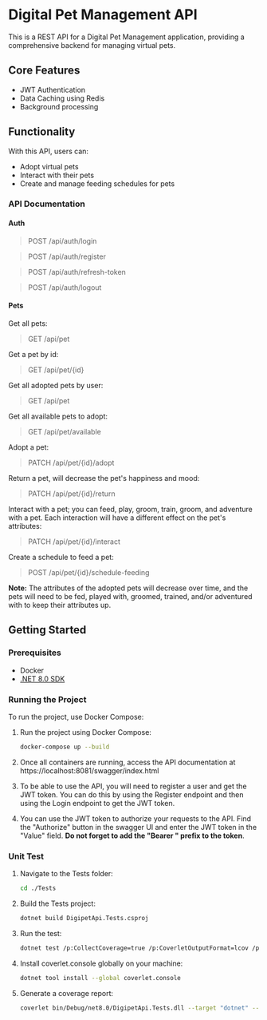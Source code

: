 # Digital Pet Management API

This is a REST API for a Digital Pet Management application, providing a comprehensive backend for managing virtual pets.

## Core Features

- JWT Authentication
- Data Caching using Redis
- Background processing

## Functionality

With this API, users can:

- Adopt virtual pets
- Interact with their pets
- Create and manage feeding schedules for pets

### API Documentation

#### Auth

> POST /api/auth/login

> POST /api/auth/register

> POST /api/auth/refresh-token

> POST /api/auth/logout

#### Pets

Get all pets:

> GET /api/pet

Get a pet by id:

> GET /api/pet/{id}

Get all adopted pets by user:

> GET /api/pet

Get all available pets to adopt:

> GET /api/pet/available

Adopt a pet:

> PATCH /api/pet/{id}/adopt

Return a pet, will decrease the pet's happiness and mood:

> PATCH /api/pet/{id}/return

Interact with a pet; you can feed, play, groom, train, groom, and adventure with a pet. Each interaction will have a different effect on the pet's attributes:

> PATCH /api/pet/{id}/interact

Create a schedule to feed a pet:

> POST /api/pet/{id}/schedule-feeding

**Note:** The attributes of the adopted pets will decrease over time, and the pets will need to be fed, played with, groomed, trained, and/or adventured with to keep their attributes up.

## Getting Started

### Prerequisites

- Docker
- [.NET 8.0 SDK](https://dotnet.microsoft.com/en-us/download/dotnet/8.0)

### Running the Project

To run the project, use Docker Compose:

1. Run the project using Docker Compose:

   ```bash
   docker-compose up --build
   ```

2. Once all containers are running, access the API documentation at https://localhost:8081/swagger/index.html

3. To be able to use the API, you will need to register a user and get the JWT token. You can do this by using the Register endpoint and then using the Login endpoint to get the JWT token.

4. You can use the JWT token to authorize your requests to the API. Find the "Authorize" button in the swagger UI and enter the JWT token in the "Value" field. **Do not forget to add the "Bearer " prefix to the token**.

### Unit Test

1. Navigate to the Tests folder:

   ```bash
   cd ./Tests
   ```

2. Build the Tests project:
   ```bash
   dotnet build DigipetApi.Tests.csproj
   ```
3. Run the test:
   ```bash
   dotnet test /p:CollectCoverage=true /p:CoverletOutputFormat=lcov /p:CoverletOutput=./lcov.info -v n
   ```
4. Install coverlet.console globally on your machine:
   ```bash
   dotnet tool install --global coverlet.console
   ```
5. Generate a coverage report:
   ```bash
   coverlet bin/Debug/net8.0/DigipetApi.Tests.dll --target "dotnet" --targetargs "test --no-build" --format lcov --output ./lcov.info
   ```
